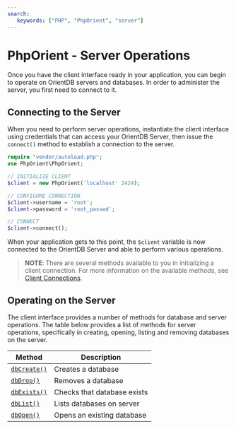 ```yaml
---
search:
   keywords: ["PHP", "PhpOrient", "server"]
---
```


# PhpOrient - Server Operations

Once you have the client interface ready in your application, you can begin to operate on OrientDB servers and databases.  In order to administer the server, you first need to connect to it. 

## Connecting to the Server

When you need to perform server operations, instantiate the client interface using credentials that can access your OrientDB Server, then issue the `connect()` method to establish a connection to the server.

```php
require "vendor/autoload.php";
use PhpOrient\PhpOrient;

// INITIALIZE CLIENT
$client = new PhpOrient('localhost' 2424);

// CONFIGURE CONNECTION
$client->username = 'root';
$client->password = 'root_passwd';

// CONNECT
$client->connect();
```

When your application gets to this point, the `$client` variable is now connected to the OrientDB Server and able to perform various operations.

>**NOTE**: There are several methods available to you in initializing a client connection.  For more information on the available methods, see [Client Connections](PHP-Client.md#alternative-methods).

## Operating on the Server

The client interface provides a number of methods for database and server operations.  The table below provides a list of methods for server operations, specifically in creating, opening, listing and removing databases on the server.

| Method | Description |
|---|---|
| [`dbCreate()`](PHP-dbCreate.md) | Creates a database |
| [`dbDrop()`](PHP-dbDrop.md) | Removes a database |
| [`dbExists()`](PHP-dbExists.md) | Checks that database exists |
| [`dbList()`](PHP-dbList.md) | Lists databases on server |
| [`dbOpen()`](PHP-Database.md) | Opens an existing database |
